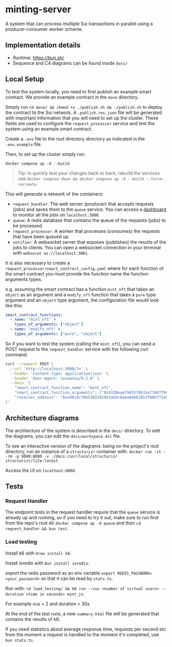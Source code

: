# minting-server

A system that can process multiple Sui transactions in parallel using
a producer-consumer worker scheme.

## Implementation details

- Runtime: https://bun.sh/
- Sequence and C4 diagrams can be found inside `docs/`

## Local Setup

To test the system locally, you need to first publish an example smart contract.
We provide an example contract in the `move` directory.

Simply run `cd move/ && chmod +x ./publish.sh && ./publish.sh` to deploy the contract to the Sui network.
A `.publish.res.json` file will be generated with important information that you will need to set up the cluster.
These fields are used to configure the `request_processor` service and test the system using an example smart contract.

Create a `.env` file to the root directory directory as indicated in the `.env.example` file.

Then, to set up the cluster simply run:

`docker compose up -d --build`

> Tip: to quickly test your changes back to back, rebuild the services use `docker compose down && docker compose up -d --build --force-recreate`.

This will generate a network of the containers:

- `request_handler`: The web server (producer) that accepts requests (jobs) and saves them to the `queue` service.
  You can access a [dashboard](https://github.com/felixmosh/bull-board) to monitor all the jobs on `localhost:3000`.
- `queue`: A redis database that contains the queue of the requests (jobs) to be processed.
- `request_processor`: A worker that processes (consumes) the requests that have been queued up.
- `notifier`: A websocket server that exposes (publishes) the results of the jobs to clients.
  You can open a websocket connection in your terminal with `websocat ws://localhost:3001`.

It is also necessary to create a `request_processor/smart_contract_config.yaml` where for each function
of the smart contract you must provide the function name the function arguments types.

e.g. assuming the smart contract has a function `mint_nft` that takes an `object` as an argument and a
`modify_nft` function that takes a `pure` type argument and an `object` type argument, the configuration file would look like this:

```yaml
smart_contract_functions:
  - name: "mint_nft" #
    types_of_arguments: ["object"]
  - name: "modify_nft" #
    types_of_arguments: ["pure", "object"]
```

So if you want to test the system (calling the `mint_nft`),
you can send a POST request to the `request_handler` service with the following curl command:

```bash
curl --request POST \
  --url 'http://localhost:3000/?=' \
  --header 'Content-Type: application/json' \
  --header 'User-Agent: insomnia/9.2.0' \
  --data '{
	"smart_contract_function_name": "mint_nft",
	"smart_contract_function_arguments": ["0x9320eaaf945570b1baf7607f98a9cf5585fdcb8ed09d46da93199fee16b48196"],
	"receiver_address": "0xe40c8cf8b53822829b3a6dc9aea84b62653f60b771e9da4bd4e214cae851b87b"
}'
```

## Architecture diagrams

The architecture of the system is described in the `docs/` directory.
To edit the diagrams, you can edit the `docs/workspace.dsl` file.

To see an interactive version of the diagrams: being on the project's root directory,
run an instance of a `structurizr` container with: `docker run -it --rm -p 8080:8080 -v ./docs:/usr/local/structurizr structurizr/lite:latest `

Access the UI on `localhost:8080`.

## Tests

### Request Handler

The endpoint tests in the request handler require that the `queue` service is already up and running,
so if you need to try it out, make sure to run first from the repo's root dir `docker compose up -d queue`
and then `cd request_handler && bun test`.

### Load testing

Install k6 with `brew install k6`.

Install ioredis with `bun install ioredis`.

export the redis password as an env variable
`export REDIS_PASSWORD=<your_password>` so that it can be read by `stats.ts`.

Run with: `cd load_testing/ && k6 run --vus <number of virtual users> --duration <time in seconds> mint.js`.

For example vus = 2 and duration = 30s

At the end of the test runs, a new `summary.html` file will be generated that contains the results of k6.

If you need statistics about average response time, requests per second etc from the moment a request is handled to the moment it's completed, use `bun stats.ts`.
